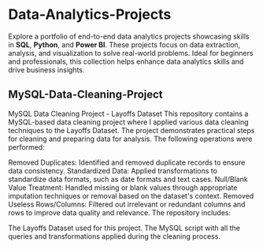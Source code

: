 # Data-Analytics-Projects
Explore a portfolio of end-to-end data analytics projects showcasing skills in **SQL**, **Python**, and **Power BI**. These projects focus on data extraction, analysis, and visualization to solve real-world problems. Ideal for beginners and professionals, this collection helps enhance data analytics skills and drive business insights.

## MySQL-Data-Cleaning-Project
MySQL Data Cleaning Project - Layoffs Dataset
This repository contains a MySQL-based data cleaning project where I applied various data cleaning techniques to the Layoffs Dataset. The project demonstrates practical steps for cleaning and preparing data for analysis. The following operations were performed:

Removed Duplicates: Identified and removed duplicate records to ensure data consistency.
Standardized Data: Applied transformations to standardize data formats, such as date formats and text cases.
Null/Blank Value Treatment: Handled missing or blank values through appropriate imputation techniques or removal based on the dataset's context.
Removed Useless Rows/Columns: Filtered out irrelevant or redundant columns and rows to improve data quality and relevance.
The repository includes:

The Layoffs Dataset used for this project.
The MySQL script with all the queries and transformations applied during the cleaning process.
